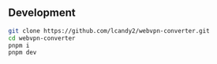 ## Development

```bash
git clone https://github.com/lcandy2/webvpn-converter.git
cd webvpn-converter
pnpm i
pnpm dev
```

